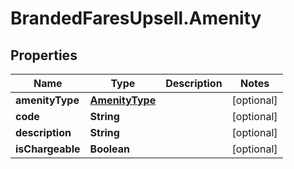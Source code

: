 # BrandedFaresUpsell.Amenity

## Properties

Name | Type | Description | Notes
------------ | ------------- | ------------- | -------------
**amenityType** | [**AmenityType**](AmenityType.md) |  | [optional] 
**code** | **String** |  | [optional] 
**description** | **String** |  | [optional] 
**isChargeable** | **Boolean** |  | [optional] 


